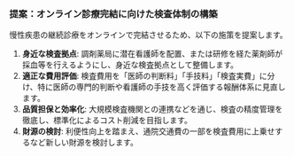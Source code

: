 ### 提案：オンライン診療完結に向けた検査体制の構築

慢性疾患の継続診療をオンラインで完結させるため、以下の施策を提案します。

1.  **身近な検査拠点**: 調剤薬局に潜在看護師を配置、または研修を経た薬剤師が採血等を行えるようにし、身近な検査拠点として整備します。
2.  **適正な費用評価**: 検査費用を「医師の判断料」「手技料」「検査実費」に分け、特に医師の専門的判断や看護師の手技を高く評価する報酬体系に見直します。
3.  **品質担保と効率化**: 大規模検査機関との連携などを通じ、検査の精度管理を徹底し、標準化によるコスト削減を目指します。
4.  **財源の検討**: 利便性向上を踏まえ、通院交通費の一部を検査費用に上乗せするなど新しい財源を検討します。